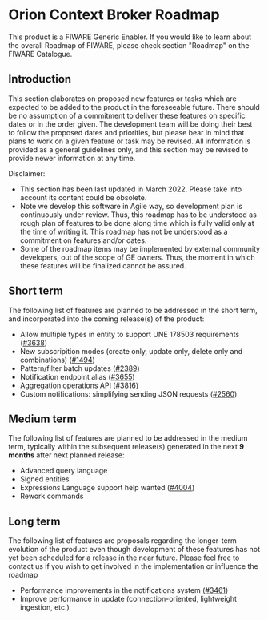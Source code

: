 # Orion Context Broker Roadmap

This product is a FIWARE Generic Enabler. If
you would like to learn about the overall Roadmap of FIWARE, please check
section "Roadmap" on the FIWARE Catalogue.

## Introduction

This section elaborates on proposed new features or tasks which are expected to
be added to the product in the foreseeable future. There should be no assumption
of a commitment to deliver these features on specific dates or in the order
given. The development team will be doing their best to follow the proposed
dates and priorities, but please bear in mind that plans to work on a given
feature or task may be revised. All information is provided as a general
guidelines only, and this section may be revised to provide newer information at
any time.

Disclaimer:

* This section has been last updated in March 2022. Please take into account its 
  content could be obsolete.
* Note we develop this software in Agile way, so development plan is continuously 
  under review. Thus, this roadmap has to be understood as rough plan of features 
  to be done along time which is fully valid only at the time of writing it. This
  roadmap has not be understood as a commitment on features and/or dates.
* Some of the roadmap items may be implemented by external community developers, 
  out of the scope of GE owners. Thus, the moment in which these features will be
  finalized cannot be assured.

## Short term

The following list of features are planned to be addressed in the short term,
and incorporated into the coming release(s) of the product:

- Allow multiple types in entity to support UNE 178503 requirements ([#3638](https://github.com/telefonicaid/fiware-orion/issues/3638))
- New subscripition modes (create only, update only, delete only and combinations) ([#1494](https://github.com/telefonicaid/fiware-orion/issues/1494))
- Pattern/filter batch updates ([#2389](https://github.com/telefonicaid/fiware-orion/issues/2389))
- Notification endpoint alias ([#3655](https://github.com/telefonicaid/fiware-orion/issues/3655))
- Aggregation operations API ([#3816](https://github.com/telefonicaid/fiware-orion/issues/3816))
- Custom notifications: simplifying sending JSON requests ([#2560](https://github.com/telefonicaid/fiware-orion/issues/2560))


## Medium term

The following list of features are planned to be addressed in the medium term,
typically within the subsequent release(s) generated in the next **9 months**
after next planned release:


- Advanced query language
- Signed entities
- Expressions Language support help wanted ([#4004](https://github.com/telefonicaid/fiware-orion/issues/4004))
- Rework commands

## Long term

The following list of features are proposals regarding the longer-term evolution
of the product even though development of these features has not yet been
scheduled for a release in the near future. Please feel free to contact us if
you wish to get involved in the implementation or influence the roadmap

- Performance improvements in the notifications system ([#3461](https://github.com/telefonicaid/fiware-orion/issues/3461))
- Improve performance in update (connection-oriented, lightweight ingestion, etc.)
